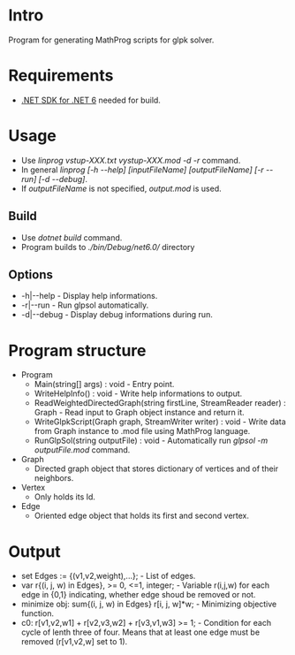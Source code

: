 # Intro
Program for generating MathProg scripts for glpk solver.

# Requirements
* [.NET SDK for .NET 6](https://docs.microsoft.com/en-us/dotnet/core/sdk) needed for build.

# Usage
* Use *linprog vstup-XXX.txt vystup-XXX.mod -d -r* command.
* In general *linprog [-h --help] [inputFileName] [outputFileName] [-r --run] [-d --debug]*.
* If *outputFileName* is not specified, *output.mod* is used.

## Build
* Use *dotnet build* command.
* Program builds to *./bin/Debug/net6.0/* directory

## Options
* -h|--help - Display help informations.
* -r|--run - Run glpsol automatically.
* -d|--debug - Display debug informations during run.

# Program structure
* Program
    * Main(string[] args) : void - Entry point.
    * WriteHelpInfo() : void - Write help informations to output.
    * ReadWeightedDirectedGraph(string firstLine, StreamReader reader) : Graph - Read input to Graph object instance and return it.
    * WriteGlpkScript(Graph graph, StreamWriter writer) : void - Write data from Graph instance to .mod file using MathProg language.
    * RunGlpSol(string outputFile) : void - Automatically run *glpsol -m outputFile.mod* command.
* Graph
    * Directed graph object that stores dictionary of vertices and of their neighbors.
* Vertex 
    * Only holds its Id. 
* Edge
    * Oriented edge object that holds its first and second vertex.

# Output
* set Edges := {(v1,v2,weight),...}; - List of edges.
* var r{(i, j, w) in Edges}, >= 0, <=1, integer; - Variable r(i,j,w) for each edge in {0,1} indicating, whether edge shoud be removed or not.
* minimize obj: sum{(i, j, w) in Edges} r[i, j, w]*w; - Minimizing objective function.
* c0: r[v1,v2,w1] + r[v2,v3,w2] + r[v3,v1,w3] >= 1; - Condition for each cycle of lenth three of four. Means that at least one edge must be removed (r[v1,v2,w] set to 1).
